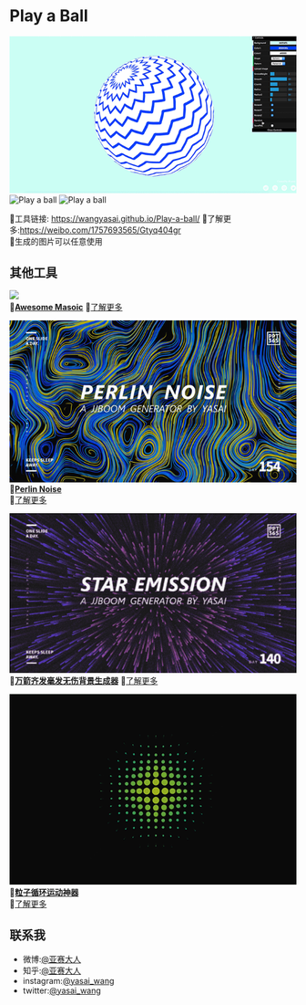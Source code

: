 # Play a Ball

![Play a ball](https://github.com/wangyasai/Play-a-ball/blob/gh-pages/image/1.gif)
![Play a ball](https://github.com/wangyasai/Play-a-ball/blob/gh-pages/image/2.gif)
![Play a ball](https://github.com/wangyasai/Play-a-ball/blob/gh-pages/image/3.gif)

🔗工具链接: https://wangyasai.github.io/Play-a-ball/
🤩了解更多:https://weibo.com/1757693565/Gtyq404gr   
📝生成的图片可以任意使用  

      
      
        
     

## 其他工具
![](https://github.com/wangyasai/Play-a-ball/blob/gh-pages/image/mosaic.gif)  
🔗[**Awesome Masoic**](https://wangyasai.github.io/Awesome-Mosaic/) 
🤩[了解更多](https://weibo.com/1757693565/Gntnug9cW?type=comment#_rnd1533687117270)

      
       
![](https://github.com/wangyasai/Play-a-ball/blob/gh-pages/image/perlinnoise.jpg)  
🔗[**Perlin Noise**](https://wangyasai.github.io/Perlin-Noise/)   
🤩[了解更多](https://weibo.com/1757693565/Gaf59BmrA?type=comment#_rnd1533687144732)   

            
      
![](https://github.com/wangyasai/Play-a-ball/blob/gh-pages/image/star.gif)  
🔗[**万箭齐发毫发无伤背景生成器**](https://wangyasai.github.io/Stars-Emmision/ ) 
🤩[了解更多](https://weibo.com/1757693565/Gaf59BmrA?type=comment#_rnd1533687144732)

          

![](https://github.com/wangyasai/Play-a-ball/blob/gh-pages/image/particles.gif)  
🔗[**粒子循环运动神器**](https://wangyasai.github.io/Particles-Emission/)  
🤩[了解更多](https://weibo.com/2148509850/FvPQfonRi?from=page_1005052148509850_profile&wvr=6&mod=weibotime)


      
      
        
     


## 联系我
+ 微博:[@亚赛大人](https://weibo.com/psaiaevegas/home?topnav=1&wvr=6)
+ 知乎:[@亚赛大人](https://www.zhihu.com/people/wang-ya-sai/activities)
+ instagram:[@yasai_wang](https://www.instagram.com/yasaisai/)
+ twitter:[@yasai_wang](https://twitter.com/yasai_wang)






